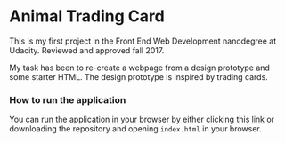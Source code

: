 # Animal Trading Card

This is my first project in the Front End Web Development nanodegree at Udacity. Reviewed and approved fall 2017.

My task has been to re-create a webpage from a design prototype and some starter HTML. The design prototype is inspired by trading cards.

### How to run the application
You can run the application in your browser by either clicking this [link](https://littlepadawan.github.io/animal-trading-card/) or downloading the repository and opening `index.html` in your browser.
